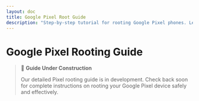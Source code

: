 ```yaml
---
layout: doc
title: Google Pixel Root Guide
description: "Step-by-step tutorial for rooting Google Pixel phones. Learn bootloader unlocking, custom recovery installation, and rooting with Magisk. Includes guides for Pixel 8, 7, 6 series."
---
```


# Google Pixel Rooting Guide

> 🚧 **Guide Under Construction**
>
> Our detailed Pixel rooting guide is in development. Check back soon for complete instructions on rooting your Google Pixel device safely and effectively.